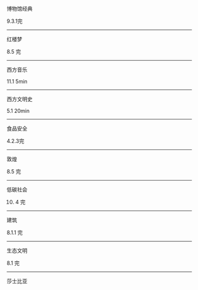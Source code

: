 博物馆经典

9.3.1完

---

红楼梦

8.5 完

---

西方音乐

11.1 	5min

---

西方文明史

5.1 	20min

---

食品安全

4.2.3完

---

敦煌

8.5	 完

---

低碳社会

10. 4 完

---

建筑

8.1.1 完

---

生态文明

8.1 完

---

莎士比亚

